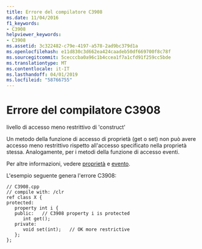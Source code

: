 ```yaml
---
title: Errore del compilatore C3908
ms.date: 11/04/2016
f1_keywords:
- C3908
helpviewer_keywords:
- C3908
ms.assetid: 3c322482-c79e-4197-a578-2ad9bc379d1a
ms.openlocfilehash: e11d830c3d662ea424caadeb50df669700f8c78f
ms.sourcegitcommit: 5cecccba0a96c1b4ccea1f7a1cfd91f259cc5bde
ms.translationtype: MT
ms.contentlocale: it-IT
ms.lasthandoff: 04/01/2019
ms.locfileid: "58766755"
---
```

# <a name="compiler-error-c3908"></a>Errore del compilatore C3908

livello di accesso meno restrittivo di 'construct'

Un metodo della funzione di accesso di proprietà (get o set) non può avere accesso meno restrittivo rispetto all'accesso specificato nella proprietà stessa.  Analogamente, per i metodi della funzione di accesso eventi.

Per altre informazioni, vedere [proprietà](../../extensions/property-cpp-component-extensions.md) e [evento](../../extensions/event-cpp-component-extensions.md).

L'esempio seguente genera l'errore C3908:

```
// C3908.cpp
// compile with: /clr
ref class X {
protected:
   property int i {
   public:   // C3908 property i is protected
      int get();
   private:
      void set(int);   // OK more restrictive
   };
};
```